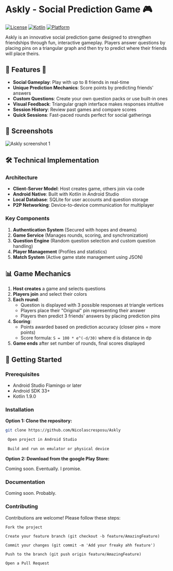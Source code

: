 # Askly - Social Prediction Game 🎮

[![License](https://img.shields.io/badge/License-MIT-blue.svg)](https://opensource.org/licenses/MIT)
[![Kotlin](https://img.shields.io/badge/Kotlin-1.9.0-blue.svg)](https://kotlinlang.org)
[![Platform](https://img.shields.io/badge/Platform-Android-green.svg)](https://www.android.com)

Askly is an innovative social prediction game designed to strengthen friendships through fun, interactive gameplay. Players answer questions by placing pins on a triangular graph and then try to predict where their friends will place theirs.

## 🌟 Features 🌟

- **Social Gameplay**: Play with up to 8 friends in real-time
- **Unique Prediction Mechanics**: Score points by predicting friends' answers
- **Custom Questions**: Create your own question packs or use built-in ones
- **Visual Feedback**: Triangular graph interface makes responses intuitive
- **Session History**: Review past games and compare scores
- **Quick Sessions**: Fast-paced rounds perfect for social gatherings

## 📱 Screenshots

![Askly screenshot 1](https://raw.githubusercontent.com/Nicolascresposu/Nicolascresposu.github.io/refs/heads/main/other_repos_images/Askly/Screenshot1.png)

## 🛠️ Technical Implementation

### Architecture
- **Client-Server Model**: Host creates game, others join via code
- **Android Native**: Built with Kotlin in Android Studio
- **Local Database**: SQLite for user accounts and question storage
- **P2P Networking**: Device-to-device communication for multiplayer

### Key Components
1. **Authentication System** (Secured with hopes and dreams)
2. **Game Service** (Manages rounds, scoring, and synchronization)
3. **Question Engine** (Random question selection and custom question handling)
4. **Player Management** (Profiles and statistics)
5. **Match System** (Active game state management using JSON)

## 📊 Game Mechanics

1. **Host creates** a game and selects questions
2. **Players join** and select their colors
3. **Each round**:
    - Question is displayed with 3 possible responses at triangle vertices
    - Players place their "Original" pin representing their answer
    - Players then predict 3 friends' answers by placing prediction pins
4. **Scoring**:
    - Points awarded based on prediction accuracy (closer pins = more points)
    - Score formula: `S = 100 * e^(-d/30)` where d is distance in dp
5. **Game ends** after set number of rounds, final scores displayed

## 🚀 Getting Started

### Prerequisites
- Android Studio Flamingo or later
- Android SDK 33+
- Kotlin 1.9.0

### Installation

**Option 1: Clone the repository:**
   ```bash
   git clone https://github.com/Nicolascresposu/Askly
   
    Open project in Android Studio

    Build and run on emulator or physical device
   ```

**Option 2: Download from the google Play Store:**

Coming soon. Eventually. I promise.

### Documentation

Coming soon. Probably.

### Contributing

Contributions are welcome! Please follow these steps:

    Fork the project

    Create your feature branch (git checkout -b feature/AmazingFeature)

    Commit your changes (git commit -m 'Add your freaky ahh feature')

    Push to the branch (git push origin feature/AmazingFeature)

    Open a Pull Request


